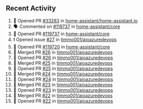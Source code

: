 ## Recent Activity

<!--START_SECTION:activity-->
1. 💪 Opened PR [#33283](https://github.com/home-assistant/home-assistant.io/pull/33283) in [home-assistant/home-assistant.io](https://github.com/home-assistant/home-assistant.io)
2. 🗣 Commented on [#119737](https://github.com/home-assistant/core/issues/119737) in [home-assistant/core](https://github.com/home-assistant/core)
3. 💪 Opened PR [#119737](https://github.com/home-assistant/core/pull/119737) in [home-assistant/core](https://github.com/home-assistant/core)
4. ❗ Opened issue [#27](https://github.com/timmo001/aioazuredevops/issues/27) in [timmo001/aioazuredevops](https://github.com/timmo001/aioazuredevops)
5. 💪 Opened PR [#119720](https://github.com/home-assistant/core/pull/119720) in [home-assistant/core](https://github.com/home-assistant/core)
6. 🎉 Merged PR [#26](https://github.com/timmo001/aioazuredevops/pull/26) in [timmo001/aioazuredevops](https://github.com/timmo001/aioazuredevops)
7. 💪 Opened PR [#26](https://github.com/timmo001/aioazuredevops/pull/26) in [timmo001/aioazuredevops](https://github.com/timmo001/aioazuredevops)
8. 🎉 Merged PR [#25](https://github.com/timmo001/aioazuredevops/pull/25) in [timmo001/aioazuredevops](https://github.com/timmo001/aioazuredevops)
9. 💪 Opened PR [#25](https://github.com/timmo001/aioazuredevops/pull/25) in [timmo001/aioazuredevops](https://github.com/timmo001/aioazuredevops)
10. 🎉 Merged PR [#24](https://github.com/timmo001/aioazuredevops/pull/24) in [timmo001/aioazuredevops](https://github.com/timmo001/aioazuredevops)
11. 💪 Opened PR [#24](https://github.com/timmo001/aioazuredevops/pull/24) in [timmo001/aioazuredevops](https://github.com/timmo001/aioazuredevops)
12. 🎉 Merged PR [#23](https://github.com/timmo001/aioazuredevops/pull/23) in [timmo001/aioazuredevops](https://github.com/timmo001/aioazuredevops)
13. 💪 Opened PR [#23](https://github.com/timmo001/aioazuredevops/pull/23) in [timmo001/aioazuredevops](https://github.com/timmo001/aioazuredevops)
14. 🎉 Merged PR [#22](https://github.com/timmo001/aioazuredevops/pull/22) in [timmo001/aioazuredevops](https://github.com/timmo001/aioazuredevops)
15. 💪 Opened PR [#22](https://github.com/timmo001/aioazuredevops/pull/22) in [timmo001/aioazuredevops](https://github.com/timmo001/aioazuredevops)
<!--END_SECTION:activity-->
